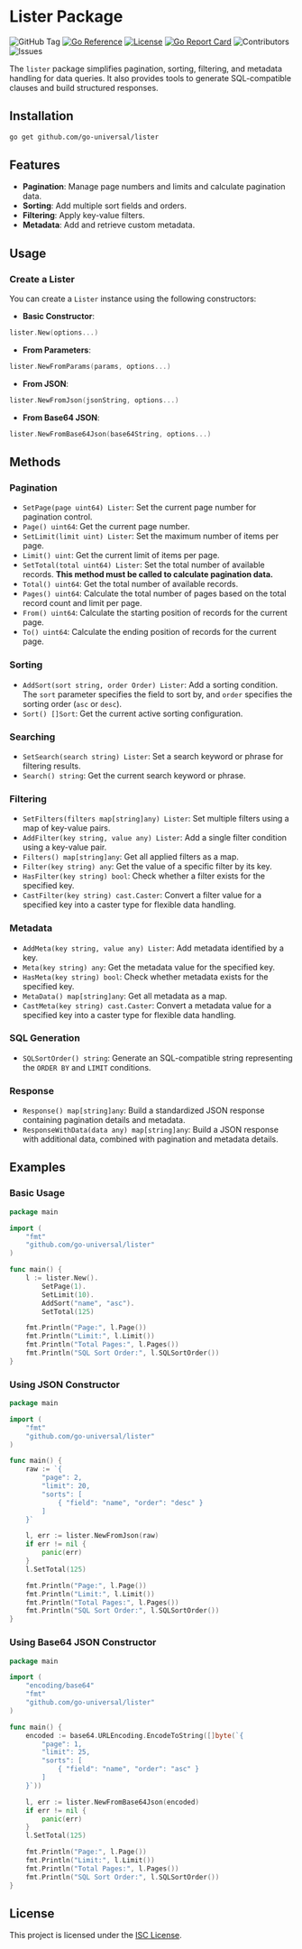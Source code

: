 # Lister Package

![GitHub Tag](https://img.shields.io/github/v/tag/go-universal/lister?sort=semver&label=version)
[![Go Reference](https://pkg.go.dev/badge/github.com/go-universal/lister.svg)](https://pkg.go.dev/github.com/go-universal/lister)
[![License](https://img.shields.io/badge/license-ISC-blue.svg)](https://github.com/go-universal/lister/blob/main/LICENSE)
[![Go Report Card](https://goreportcard.com/badge/github.com/go-universal/lister)](https://goreportcard.com/report/github.com/go-universal/lister)
![Contributors](https://img.shields.io/github/contributors/go-universal/lister)
![Issues](https://img.shields.io/github/issues/go-universal/lister)

The `lister` package simplifies pagination, sorting, filtering, and metadata handling for data queries. It also provides tools to generate SQL-compatible clauses and build structured responses.

## Installation

```bash
go get github.com/go-universal/lister
```

## Features

- **Pagination**: Manage page numbers and limits and calculate pagination data.
- **Sorting**: Add multiple sort fields and orders.
- **Filtering**: Apply key-value filters.
- **Metadata**: Add and retrieve custom metadata.

## Usage

### Create a Lister

You can create a `Lister` instance using the following constructors:

- **Basic Constructor**:

```go
lister.New(options...)
```

- **From Parameters**:

```go
lister.NewFromParams(params, options...)
```

- **From JSON**:

```go
lister.NewFromJson(jsonString, options...)
```

- **From Base64 JSON**:

```go
lister.NewFromBase64Json(base64String, options...)
```

## Methods

### Pagination

- `SetPage(page uint64) Lister`: Set the current page number for pagination control.
- `Page() uint64`: Get the current page number.
- `SetLimit(limit uint) Lister`: Set the maximum number of items per page.
- `Limit() uint`: Get the current limit of items per page.
- `SetTotal(total uint64) Lister`: Set the total number of available records. **This method must be called to calculate pagination data.**
- `Total() uint64`: Get the total number of available records.
- `Pages() uint64`: Calculate the total number of pages based on the total record count and limit per page.
- `From() uint64`: Calculate the starting position of records for the current page.
- `To() uint64`: Calculate the ending position of records for the current page.

### Sorting

- `AddSort(sort string, order Order) Lister`: Add a sorting condition. The `sort` parameter specifies the field to sort by, and `order` specifies the sorting order (`asc` or `desc`).
- `Sort() []Sort`: Get the current active sorting configuration.

### Searching

- `SetSearch(search string) Lister`: Set a search keyword or phrase for filtering results.
- `Search() string`: Get the current search keyword or phrase.

### Filtering

- `SetFilters(filters map[string]any) Lister`: Set multiple filters using a map of key-value pairs.
- `AddFilter(key string, value any) Lister`: Add a single filter condition using a key-value pair.
- `Filters() map[string]any`: Get all applied filters as a map.
- `Filter(key string) any`: Get the value of a specific filter by its key.
- `HasFilter(key string) bool`: Check whether a filter exists for the specified key.
- `CastFilter(key string) cast.Caster`: Convert a filter value for a specified key into a caster type for flexible data handling.

### Metadata

- `AddMeta(key string, value any) Lister`: Add metadata identified by a key.
- `Meta(key string) any`: Get the metadata value for the specified key.
- `HasMeta(key string) bool`: Check whether metadata exists for the specified key.
- `MetaData() map[string]any`: Get all metadata as a map.
- `CastMeta(key string) cast.Caster`: Convert a metadata value for a specified key into a caster type for flexible data handling.

### SQL Generation

- `SQLSortOrder() string`: Generate an SQL-compatible string representing the `ORDER BY` and `LIMIT` conditions.

### Response

- `Response() map[string]any`: Build a standardized JSON response containing pagination details and metadata.
- `ResponseWithData(data any) map[string]any`: Build a JSON response with additional data, combined with pagination and metadata details.

## Examples

### Basic Usage

```go
package main

import (
    "fmt"
    "github.com/go-universal/lister"
)

func main() {
    l := lister.New().
        SetPage(1).
        SetLimit(10).
        AddSort("name", "asc").
        SetTotal(125)

    fmt.Println("Page:", l.Page())
    fmt.Println("Limit:", l.Limit())
    fmt.Println("Total Pages:", l.Pages())
    fmt.Println("SQL Sort Order:", l.SQLSortOrder())
}
```

### Using JSON Constructor

```go
package main

import (
    "fmt"
    "github.com/go-universal/lister"
)

func main() {
    raw := `{
        "page": 2,
        "limit": 20,
        "sorts": [
            { "field": "name", "order": "desc" }
        ]
    }`

    l, err := lister.NewFromJson(raw)
    if err != nil {
        panic(err)
    }
    l.SetTotal(125)

    fmt.Println("Page:", l.Page())
    fmt.Println("Limit:", l.Limit())
    fmt.Println("Total Pages:", l.Pages())
    fmt.Println("SQL Sort Order:", l.SQLSortOrder())
}
```

### Using Base64 JSON Constructor

```go
package main

import (
    "encoding/base64"
    "fmt"
    "github.com/go-universal/lister"
)

func main() {
    encoded := base64.URLEncoding.EncodeToString([]byte(`{
        "page": 1,
        "limit": 25,
        "sorts": [
            { "field": "name", "order": "asc" }
        ]
    }`))

    l, err := lister.NewFromBase64Json(encoded)
    if err != nil {
        panic(err)
    }
    l.SetTotal(125)

    fmt.Println("Page:", l.Page())
    fmt.Println("Limit:", l.Limit())
    fmt.Println("Total Pages:", l.Pages())
    fmt.Println("SQL Sort Order:", l.SQLSortOrder())
}
```

## License

This project is licensed under the [ISC License](LICENSE).
